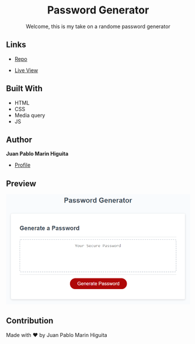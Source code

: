 <h1 align="center"> Password Generator </h1>

<p align="center"> Welcome, this is my take on a randome password generator </p>

## Links

- [Repo](https://github.com/jpmarinh92/password-generator "Password Generator")

- [Live View](https://jpmarinh92.github.io/password-generator "Live View")

## Built With

- HTML
- CSS
- Media query
- JS

## Author

**Juan Pablo Marin Higuita**

- [Profile](https://github.com/jpmarinh92 "Juan Pablo Marin Higuita")

## Preview

![Preview](./Assets/03-javascript-homework-demo.png)

## Contribution
Made with ❤️ by Juan Pablo Marin Higuita
